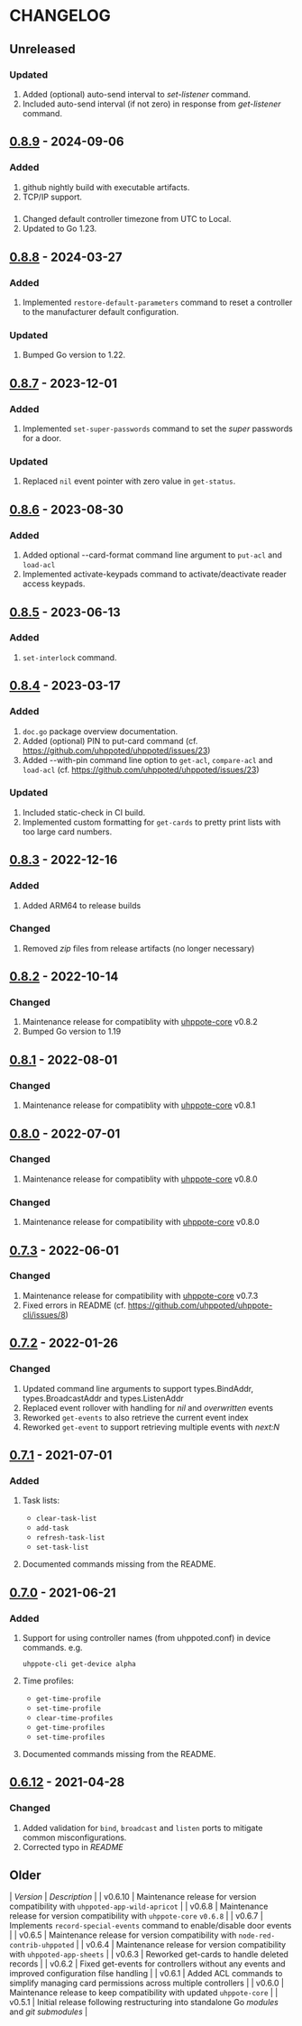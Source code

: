 # CHANGELOG

## Unreleased

### Updated
1. Added (optional) auto-send interval to _set-listener_ command.
2. Included auto-send interval (if not zero) in response from _get-listener_ command.


## [0.8.9](https://github.com/uhppoted/uhppote-cli/releases/tag/v0.8.9) - 2024-09-06

### Added
1. github nightly build with executable artifacts.
2. TCP/IP support.

###
1. Changed default controller timezone from UTC to Local.
2. Updated to Go 1.23.


## [0.8.8](https://github.com/uhppoted/uhppote-cli/releases/tag/v0.8.8) - 2024-03-27

### Added
1. Implemented `restore-default-parameters` command to reset a controller to the manufacturer
   default configuration.

### Updated
1. Bumped Go version to 1.22.


## [0.8.7](https://github.com/uhppoted/uhppote-cli/releases/tag/v0.8.7) - 2023-12-01

### Added
1. Implemented `set-super-passwords` command to set the _super_ passwords for a door.

### Updated
1. Replaced `nil` event pointer with zero value in `get-status`.


## [0.8.6](https://github.com/uhppoted/uhppote-cli/releases/tag/v0.8.6) - 2023-08-30

### Added
1. Added optional --card-format command line argument to `put-acl` and `load-acl`
2. Implemented activate-keypads command to activate/deactivate reader access keypads.


## [0.8.5](https://github.com/uhppoted/uhppote-cli/releases/tag/v0.8.5) - 2023-06-13

### Added
1. `set-interlock` command.


## [0.8.4](https://github.com/uhppoted/uhppote-cli/releases/tag/v0.8.4) - 2023-03-17

### Added
1. `doc.go` package overview documentation.
2. Added (optional) PIN to put-card command (cf. https://github.com/uhppoted/uhppoted/issues/23)
3. Added --with-pin command line option to `get-acl`, `compare-acl` and `load-acl` (cf. https://github.com/uhppoted/uhppoted/issues/23)

### Updated
1. Included static-check in CI build.
2. Implemented custom formatting for `get-cards` to pretty print lists with too large card numbers.


## [0.8.3](https://github.com/uhppoted/uhppote-cli/releases/tag/v0.8.3) - 2022-12-16

### Added
1. Added ARM64 to release builds

### Changed
1. Removed _zip_ files from release artifacts (no longer necessary)


## [0.8.2](https://github.com/uhppoted/uhppote-cli/releases/tag/v0.8.2) - 2022-10-14

### Changed
1. Maintenance release for compatiblity with [uhppote-core](https://github.com/uhppoted/uhppote-core) v0.8.2
2. Bumped Go version to 1.19


## [0.8.1](https://github.com/uhppoted/uhppote-cli/releases/tag/v0.8.1) - 2022-08-01

### Changed
1. Maintenance release for compatiblity with [uhppote-core](https://github.com/uhppoted/uhppote-core) v0.8.1


## [0.8.0](https://github.com/uhppoted/uhppote-cli/releases/tag/v0.8.0) - 2022-07-01

### Changed
1. Maintenance release for compatiblity with [uhppote-core](https://github.com/uhppoted/uhppote-core) v0.8.0


### Changed
1. Maintenance release for compatibility with [uhppote-core](https://github.com/uhppoted/uhppote-core) 
   v0.8.0


## [0.7.3](https://github.com/uhppoted/uhppote-cli/releases/tag/v0.7.3) - 2022-06-01

### Changed
1. Maintenance release for compatibility with [uhppote-core](https://github.com/uhppoted/uhppote-core) 
   v0.7.3
2. Fixed errors in README (cf. https://github.com/uhppoted/uhppote-cli/issues/8)


## [0.7.2](https://github.com/uhppoted/uhppote-cli/releases/tag/v0.7.2) - 2022-01-26

### Changed
1. Updated command line arguments to support types.BindAddr, types.BroadcastAddr and types.ListenAddr
2. Replaced event rollover with handling for _nil_ and _overwritten_ events
3. Reworked `get-events` to also retrieve the current event index
4. Reworked `get-event` to support retrieving multiple events with _next:N_


## [0.7.1](https://github.com/uhppoted/uhppote-cli/releases/tag/v0.7.1) - 2021-07-01

### Added
1. Task lists:
   -  `clear-task-list`
   -  `add-task`
   -  `refresh-task-list`
   -  `set-task-list`

2. Documented commands missing from the README.


## [0.7.0](https://github.com/uhppoted/uhppote-cli/releases/tag/v0.7.0) - 2021-06-21

### Added
1. Support for using controller names (from uhppoted.conf) in device commands. e.g. 
   ```
   uhppote-cli get-device alpha
   ```

2. Time profiles:
   -  `get-time-profile`
   -  `set-time-profile`
   -  `clear-time-profiles`
   -  `get-time-profiles`
   -  `set-time-profiles`

3. Documented commands missing from the README.


## [0.6.12](https://github.com/uhppoted/uhppote-cli/releases/tag/v0.6.12) - 2021-04-28

### Changed
1. Added validation for `bind`, `broadcast` and `listen` ports to mitigate common misconfigurations.
2. Corrected typo in _README_

## Older

| *Version* | *Description*                                                                                      |
| v0.6.10   | Maintenance release for version compatibility with `uhppoted-app-wild-apricot`                     |
| v0.6.8    | Maintenance release for version compatibility with `uhppote-core` `v0.6.8`                         |
| v0.6.7    | Implements `record-special-events` command to enable/disable door events                           |
| v0.6.5    | Maintenance release for version compatibility with `node-red-contrib-uhppoted`                     |
| v0.6.4    | Maintenance release for version compatibility with `uhppoted-app-sheets`                           |
| v0.6.3    | Reworked get-cards to handle deleted records                                                       |
| v0.6.2    | Fixed get-events for controllers without any events and improved configuration filse handling      |
| v0.6.1    | Added ACL commands to simplify managing card permissions across multiple controllers               |
| v0.6.0    | Maintenance release to keep compatibility with updated `uhppote-core`                              |
| v0.5.1    | Initial release following restructuring into standalone Go *modules* and *git submodules*          |
